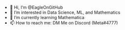 - 👋 Hi, I’m @EagleOnGitHub
- 👀 I’m interested in Data Science, ML, and Mathematics
- 🌱 I’m currently learning Mathematica
- 📫 How to reach me: DM Me on Discord (Meta#4777)
